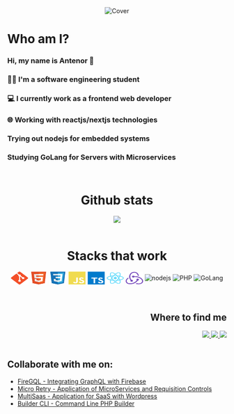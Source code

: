 <div align="center">
    <img
         src="https://user-images.githubusercontent.com/79403542/145828727-10e98005-dc6f-458c-8014-744832e49881.png"
         alt="Cover"
         style="height: 250px; width=250px;"
     />
</div>

# Who am I?

### Hi, my name is Antenor 👋
### 👨‍💻 I'm a software engineering student
### 💻 I currently work as a frontend web developer
### 🌐 Working with reactjs/nextjs technologies
### Trying out nodejs for embedded systems
### Studying GoLang for Servers with Microservices

<br />
<div align="center">
    <h1>Github stats</h1>
    <img
        height="180em"
        src="https://github-readme-stats.vercel.app/api?username=antenordev&show_icons=true&theme=swift"
    />
</div>
<br />
<div align="center">
    <h1>Stacks that work</h1>
    <img 
        align="center" 
        alt="git" 
        height="30" 
        width="40" 
        src="https://raw.githubusercontent.com/devicons/devicon/master/icons/git/git-original.svg"
    />
    <img 
        align="center" 
        alt="HTML" 
        height="30" 
        width="40" 
        src="https://raw.githubusercontent.com/devicons/devicon/master/icons/html5/html5-original.svg"
    />
    <img 
        align="center" 
        alt="CSS" 
        height="30" 
        width="40" 
        src="https://raw.githubusercontent.com/devicons/devicon/master/icons/css3/css3-original.svg"
    />
    <img 
        align="center" 
        alt="Js" 
        height="30" 
        width="40" 
        src="https://raw.githubusercontent.com/devicons/devicon/master/icons/javascript/javascript-plain.svg" 
    />
    <img 
        align="center" 
        alt="Js" 
        height="30" 
        width="40" 
        src="https://raw.githubusercontent.com/devicons/devicon/master/icons/typescript/typescript-plain.svg"
    />
    <img 
        align="center"
        alt="React"
        height="30"
        width="40"
        src="https://raw.githubusercontent.com/devicons/devicon/master/icons/react/react-original.svg"
    />
    <img 
        align="center" 
        alt="Redux" 
        height="30" 
        width="40" 
        src="https://raw.githubusercontent.com/devicons/devicon/master/icons/redux/redux-original.svg"
    />
    <img 
        align="center" 
        alt="nodejs" 
        height="30" 
        width="40" 
        src="https://cdn.worldvectorlogo.com/logos/nodejs-icon.svg"
    />
    <img 
        align="center"
        alt="PHP"
        height="30"
        width="40"
        src="https://raw.githubusercontent.com/jmnote/z-icons/master/svg/php.svg"
    />
    <img 
        align="center"
        alt="GoLang"
        height="30"
        width="40"
        src="https://raw.githubusercontent.com/jmnote/z-icons/master/svg/go.svg"
    />
</div>
<br />
<br />
<div align="right">
    <h2>Where to find me</h2>
    <a 
    href="https://www.youtube.com/channel/UCoZlatvwcHl_FU-S0ykowqg" 
    target="_blank"
    >
        <img 
            src="https://img.shields.io/badge/YouTube-FF0000?style=for-the-badge&logo=youtube&logoColor=white" 
            target="_blank"
        />
    </a>
    <a 
        href="https://www.linkedin.com/in/antenor-pires-256b791b5/" 
        target="_blank"
    >
        <img 
            src="https://img.shields.io/badge/-LinkedIn-%230077B5?style=for-the-badge&logo=linkedin&logoColor=white" 
            target="_blank"
        />
    </a> 
    <a href="mailto:antenorpires.6@gmail.com">
            <img src="https://img.shields.io/badge/-Gmail-%23333?style=for-the-badge&logo=gmail&logoColor=white" 
            target="_blank"
        />
    </a>
</div>
<br />
<div>
    <h2>Collaborate with me on:</h2>
    <ul>
        <li>
            <a href="https://github.com/antenordev/firegql">
                FireGQL - Integrating GraphQL with Firebase
            </a>
        </li>
        <li>
            <a href="https://github.com/antenordev/micro-retry">
                Micro Retry - Application of MicroServices and Requisition Controls
            </a>
        </li>
        <li>
            <a href="https://github.com/antenordev/multisaas">
                MultiSaas - Application for SaaS with Wordpress
            </a>
        </li>
        <li>
            <a href="https://github.com/antenordev/builder-cli">
                Builder CLI - Command Line PHP Builder
            </a>
        </li>
    </ul>
</div>
